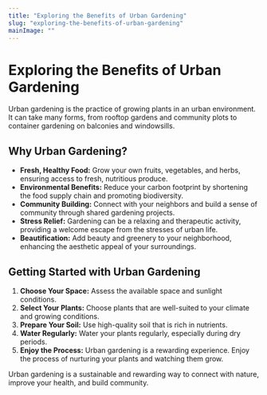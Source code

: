 ```yaml
---
title: "Exploring the Benefits of Urban Gardening"
slug: "exploring-the-benefits-of-urban-gardening"
mainImage: ""
---
```


# Exploring the Benefits of Urban Gardening

Urban gardening is the practice of growing plants in an urban environment. It can take many forms, from rooftop gardens and community plots to container gardening on balconies and windowsills.

## Why Urban Gardening?

*   **Fresh, Healthy Food:** Grow your own fruits, vegetables, and herbs, ensuring access to fresh, nutritious produce.
*   **Environmental Benefits:** Reduce your carbon footprint by shortening the food supply chain and promoting biodiversity.
*   **Community Building:** Connect with your neighbors and build a sense of community through shared gardening projects.
*   **Stress Relief:** Gardening can be a relaxing and therapeutic activity, providing a welcome escape from the stresses of urban life.
*   **Beautification:** Add beauty and greenery to your neighborhood, enhancing the aesthetic appeal of your surroundings.

## Getting Started with Urban Gardening

1.  **Choose Your Space:** Assess the available space and sunlight conditions.
2.  **Select Your Plants:** Choose plants that are well-suited to your climate and growing conditions.
3.  **Prepare Your Soil:** Use high-quality soil that is rich in nutrients.
4.  **Water Regularly:** Water your plants regularly, especially during dry periods.
5.  **Enjoy the Process:** Urban gardening is a rewarding experience. Enjoy the process of nurturing your plants and watching them grow.

Urban gardening is a sustainable and rewarding way to connect with nature, improve your health, and build community.
